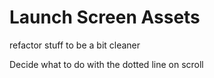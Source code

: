 # Launch Screen Assets

refactor stuff to be a bit cleaner

Decide what to do with the dotted line on scroll
